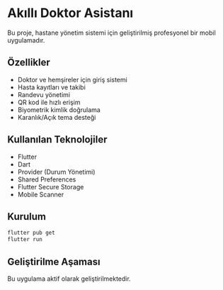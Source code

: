 # Akıllı Doktor Asistanı

Bu proje, hastane yönetim sistemi için geliştirilmiş profesyonel bir mobil uygulamadır.

## Özellikler

- Doktor ve hemşireler için giriş sistemi
- Hasta kayıtları ve takibi
- Randevu yönetimi
- QR kod ile hızlı erişim
- Biyometrik kimlik doğrulama
- Karanlık/Açık tema desteği

## Kullanılan Teknolojiler

- Flutter
- Dart
- Provider (Durum Yönetimi)
- Shared Preferences
- Flutter Secure Storage
- Mobile Scanner

## Kurulum

```bash
flutter pub get
flutter run
```

## Geliştirilme Aşaması

Bu uygulama aktif olarak geliştirilmektedir.
